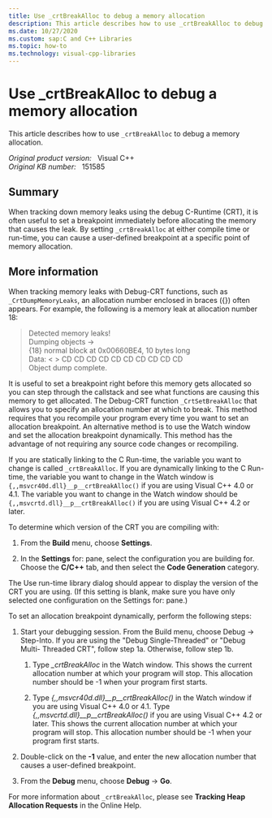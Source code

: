 ```yaml
---
title: Use _crtBreakAlloc to debug a memory allocation
description: This article describes how to use _crtBreakAlloc to debug a memory allocation.
ms.date: 10/27/2020
ms.custom: sap:C and C++ Libraries
ms.topic: how-to
ms.technology: visual-cpp-libraries
---
```

# Use _crtBreakAlloc to debug a memory allocation

This article describes how to use `_crtBreakAlloc` to debug a memory allocation.

_Original product version:_ &nbsp; Visual C++  
_Original KB number:_ &nbsp; 151585

## Summary

When tracking down memory leaks using the debug C-Runtime (CRT), it is often useful to set a breakpoint immediately before allocating the memory that causes the leak. By setting `_crtBreakAlloc` at either compile time or run-time, you can cause a user-defined breakpoint at a specific point of memory allocation.

## More information

When tracking memory leaks with Debug-CRT functions, such as `_CrtDumpMemoryLeaks`, an allocation number enclosed in braces ({}) often appears. For example, the following is a memory leak at allocation number 18:

> Detected memory leaks!  
Dumping objects ->  
{18} normal block at 0x00660BE4, 10 bytes long  
Data: < > CD CD CD CD CD CD CD CD CD CD  
Object dump complete.  

It is useful to set a breakpoint right before this memory gets allocated so you can step through the callstack and see what functions are causing this memory to get allocated. The Debug-CRT function `_CrtSetBreakAlloc` that allows you to specify an allocation number at which to break. This method requires that you recompile your program every time you want to set an allocation breakpoint. An alternative method is to use the Watch window and set the allocation breakpoint dynamically. This method has the advantage of not requiring any source code changes or recompiling.

If you are statically linking to the C Run-time, the variable you want to change is called `_crtBreakAlloc`. If you are dynamically linking to the C Run-time, the variable you want to change in the Watch window is `{,,msvcr40d.dll}__p__crtBreakAlloc()` if you are using Visual C++ 4.0 or 4.1. The variable you want to change in the Watch window should be `{,,msvcrtd.dll}__p__crtBreakAlloc()` if you are using Visual C++ 4.2 or later.

To determine which version of the CRT you are compiling with:

1. From the **Build** menu, choose **Settings**.

2. In the **Settings** for: pane, select the configuration you are building for. Choose the **C/C++** tab, and then select the **Code Generation** category.

The Use run-time library dialog should appear to display the version of the CRT you are using. (If this setting is blank, make sure you have only selected one configuration on the Settings for: pane.)

To set an allocation breakpoint dynamically, perform the following steps:

1. Start your debugging session. From the Build menu, choose Debug -> Step-Into. If you are using the "Debug Single-Threaded" or "Debug Multi- Threaded CRT", follow step 1a. Otherwise, follow step 1b.

    1. Type *_crtBreakAlloc* in the Watch window. This shows the current allocation number at which your program will stop. This allocation number should be -1 when your program first starts.

    2. Type *{,,msvcr40d.dll}__p__crtBreakAlloc()* in the Watch window if you are using Visual C++ 4.0 or 4.1. Type *{,,msvcrtd.dll}__p__crtBreakAlloc()* if you are using Visual C++ 4.2 or later. This shows the current allocation number at which your program will stop. This allocation number should be -1 when your program first starts.

2. Double-click on the **-1** value, and enter the new allocation number that causes a user-defined breakpoint.

3. From the **Debug** menu, choose **Debug** -> **Go**.

For more information about `_crtBreakAlloc`, please see **Tracking Heap Allocation Requests** in the Online Help.
